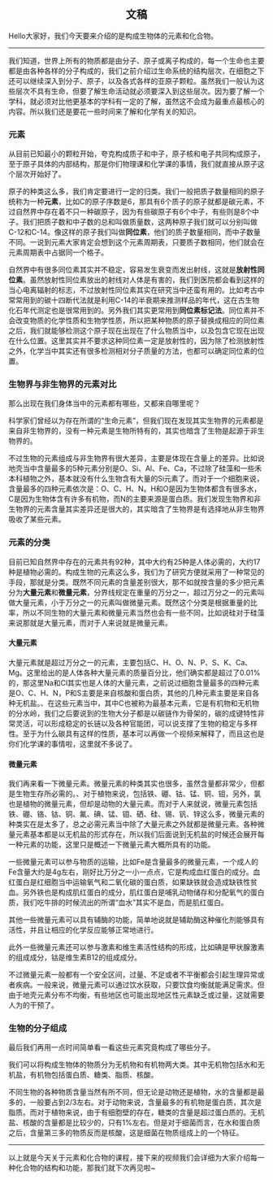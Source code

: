 <h2 align = "center">文稿</h2>

Hello大家好，我们今天要来介绍的是构成生物体的元素和化合物。

---

我们知道，世界上所有的物质都是由分子、原子或离子构成的，每一个生命也主要都是由各种各样的分子构成的，我们之前介绍过生命系统的结构层次，在细胞之下还可以继续深入到分子、原子，以及各式各样的亚原子颗粒。虽然我们一般认为这些层次不具有生命，但要了解生命活动就必须要深入到这些层次。因为要了解一个学科，就必须对比他更基本的学科有一定的了解，虽然这不会成为最重点最核心的内容。所以我们还是要花一些时间来了解和化学有关的知识。

### 元素

从目前已知最小的颗粒开始，夸克构成质子和中子，原子核和电子共同构成原子，至于原子具体的内部结构，那是你们物理课和化学课的事情，我们就直接从原子这个层次开始好了。

原子的种类这么多，我们肯定要进行一定的归类。我们一般把质子数量相同的原子统称为一种**元素**，比如C的原子序数是6，那具有6个质子的原子就都是碳元素，不过自然界中存在着不只一种碳原子，因为有些碳原子有6个中子，有些则是8个中子。我们把质子数和中子数的总和叫做质量数，这两种原子我们就可以分别叫做C-12和C-14。像这样的原子我们叫做**同位素**，他们的质子数量相同，而中子数量不同。一说到元素大家肯定会想到这个元素周期表，只要质子数相同，他们就会在元素周期表中占据同一个格子。

自然界中有很多同位素其实并不稳定，容易发生衰变而发出射线，这就是**放射性同位素**。虽然放射性同位素放出的射线对人体是有害的，我们到医院都会看到这样的当心电离辐射的标志，不过放射性同位素其实在研究当中还蛮有用的。比如考古中常常用到的碳十四断代法就是利用C-14的半衰期来推测样品的年代，这在古生物化石年代测定也是很常用到的。另外我们其实更常用到**同位素标记法**。同位素并不会改变物质的化学性质和生物学性质，所以把某种物质的原子替换成相应的同位素之后，我们就能够检测这个原子现在出现在了什么物质当中，以及包含它现在出现在什么位置。这里其实并不要求这种同位素一定是放射性的，因为除了检测放射性之外，化学当中其实还有很多检测相对分子质量的方法，也都可以确定同位素的位置。

### 生物界与非生物界的元素对比

那么出现在我们身体当中的元素都有哪些，又都来自哪里呢？

科学家们曾经以为存在所谓的“生命元素”，但我们现在发现其实生物界的元素都是来自非生物界的，没有一种元素是生物所特有的，其实也暗含了生物是起源于非生物界的。

不过生物的元素组成与非生物界有很大差异，主要是体现在含量上的差异。比如说地壳当中含量最多的5种元素分别是O、Si、Al、Fe、Ca，不过除了硅藻和一些禾本科植物之外，基本就没有什么生物含有大量的Si元素了。而对于一个细胞来说，含量最多的四种元素依次是：O、C、H、N。H和O是因为生物体都含有很多水，C是因为生物体含有许多有机物，而N的主要来源是蛋白质。我们发现生物界和非生物界的元素含量其实差异还是很大的，其实暗含了生物界是有选择地从非生物界吸收了某些元素。

### 元素的分类

目前已知自然界中存在的元素共有92种，其中大约有25种是人体必需的，大约17种是植物必需的。构成生物的元素这么多，我们为了研究方便就采用了一种常见的手段，那就是分类。既然不同元素的含量差别很大，那不如就按含量的多少把元素分为**大量元素**和**微量元素**，分界线规定在重量的万分之一，超过万分之一的元素叫做大量元素，小于万分之一的元素叫做微量元素。既然这个分类是根据重量的比率，所以不同生物的大量元素和微量元素当然也会有一些不同，比如说硅对于硅藻来说那就是大量元素，而对于人来说就是微量元素。

#### 大量元素

大量元素就是超过万分之一的元素，主要包括C、H、O、N、P、S、K、Ca、Mg。这里给出的是人体各种大量元素的质量百分比，他们确实都是超过了0.01%的，那这里Na和Cl其实也是人体的大量元素，之前说过细胞含量最多的四种元素是O、C、H、N，P和S主要是来自核酸和蛋白质，其他的几种元素主要是来自各种无机盐。、在这些元素当中，其中C也被称为最基本元素，它是有机物和无机物的分水岭，我们之后要说到的生物大分子都是以碳链作为骨架的，碳的成键特性非常灵活，可以形成稳定的长链以及各种官能团，可以说支撑了生物的稳定与多样性。至于为什么碳具有这样的性质，基本可以再做一个视频来解释了，而且这也是你们化学课的事情啦，这里就不多说了。

#### 微量元素

我们再来看一下微量元素。微量元素的种类其实也很多，虽然含量都非常少，但都是生物生存所必需的。、对于植物来说，包括铁、硼、钴、锰、铜、钼，另外，氯也是植物的微量元素，但却是动物的大量元素。而对于人来就说，微量元素包括铁、硼、铬、钴、铜、氟、碘、锰、钼、硒、硅、锡、钒、锌这么多，微量元素的种类实在是太多了，总之必需元素当中除了大量元素之外就都是微量元素。各种微量元素基本都是以无机盐的形式存在，所以我们后面说到无机盐的时候还会展开每一种元素的功能，这里只是概述一下微量元素大概所具有的功能。

一些微量元素可以参与物质的运输，比如Fe是含量最多的微量元素，一个成人的Fe含量大约是4g左右，刚好比万分之一小一点点，它是构成血红蛋白的成分。血红蛋白是红细胞当中运输氧气和二氧化碳的蛋白质，如果缺铁就会造成缺铁性贫血。另外铁也是构成肌红蛋白的成分，肌红蛋白是哺乳动物储存和分配氧气的蛋白质，我们吃牛排的时候流出的所谓“血水”其实不是血，而是肌红蛋白。

其他一些微量元素可以具有辅酶的功能，简单地说就是辅助酶这种催化剂能够具有活性，并且让相应的化学反应能够正常地进行。

此外一些微量元素还可以参与激素和维生素活性结构的形成，比如碘是甲状腺激素的组成成分，钴是维生素B12的组成成分。

不过微量元素一般都有一个安全区间，过量、不足或者不平衡都会引起生理异常或者疾病。一般来说，微量元素可以通过饮水获取，只要饮食均衡就能满足需求。但由于地壳元素分布不均衡，有些地区也可能出现地区性元素缺乏或过量，这就需要人为的干预了。

### 生物的分子组成

最后我们再用一点时间简单看一看这些元素究竟构成了哪些分子。

我们可以将构成生物体的物质分为无机物和有机物两大类。其中无机物包括水和无机盐，有机物包括蛋白质、糖类、脂质、核酸。

不同生物的各种物质含量当然有所不同，但无论是动物还是植物，水的含量都是最多的，一般要占到2/3左右。对于动物来说，含量最多的有机物是蛋白质，其次是脂质。而对于植物来说，由于有细胞壁的存在，糖类的含量是超过蛋白质的。无机盐、核酸的含量都是比较少的，只有1%左右。但是对于细菌而言，在水和蛋白质之后，含量第三多的物质反而是核酸，这是细菌在物质组成上的一个特征。

----

以上就是今天关于元素和化合物的课程，接下来的视频我们会详细为大家介绍每一种化合物的结构和功能，那我们就下次再见啦~